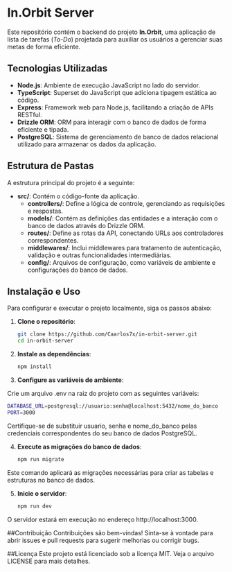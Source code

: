 # In.Orbit Server

Este repositório contém o backend do projeto **In.Orbit**, uma aplicação de lista de tarefas (*To-Do*) projetada para auxiliar os usuários a gerenciar suas metas de forma eficiente.

## Tecnologias Utilizadas

- **Node.js**: Ambiente de execução JavaScript no lado do servidor.
- **TypeScript**: Superset do JavaScript que adiciona tipagem estática ao código.
- **Express**: Framework web para Node.js, facilitando a criação de APIs RESTful.
- **Drizzle ORM**: ORM para interagir com o banco de dados de forma eficiente e tipada.
- **PostgreSQL**: Sistema de gerenciamento de banco de dados relacional utilizado para armazenar os dados da aplicação.

## Estrutura de Pastas

A estrutura principal do projeto é a seguinte:

- **src/**: Contém o código-fonte da aplicação.
  - **controllers/**: Define a lógica de controle, gerenciando as requisições e respostas.
  - **models/**: Contém as definições das entidades e a interação com o banco de dados através do Drizzle ORM.
  - **routes/**: Define as rotas da API, conectando URLs aos controladores correspondentes.
  - **middlewares/**: Inclui middlewares para tratamento de autenticação, validação e outras funcionalidades intermediárias.
  - **config/**: Arquivos de configuração, como variáveis de ambiente e configurações do banco de dados.

## Instalação e Uso

Para configurar e executar o projeto localmente, siga os passos abaixo:

1. **Clone o repositório**:
   ```bash
   git clone https://github.com/Caarlos7x/in-orbit-server.git
   cd in-orbit-server
2. **Instale as dependências**:
   ```bash
   npm install

3. **Configure as variáveis de ambiente**:

Crie um arquivo .env na raiz do projeto com as seguintes variáveis:
  ```bash
  DATABASE_URL=postgresql://usuario:senha@localhost:5432/nome_do_banco
  PORT=3000
```
Certifique-se de substituir usuario, senha e nome_do_banco pelas credenciais correspondentes do seu banco de dados PostgreSQL.

4. **Execute as migrações do banco de dados**:
   ```bash
   npm run migrate
Este comando aplicará as migrações necessárias para criar as tabelas e estruturas no banco de dados.

5. **Inicie o servidor**:
   ```bash
   npm run dev
O servidor estará em execução no endereço http://localhost:3000.

##Contribuição
Contribuições são bem-vindas! Sinta-se à vontade para abrir issues e pull requests para sugerir melhorias ou corrigir bugs.

##Licença
Este projeto está licenciado sob a licença MIT. Veja o arquivo LICENSE para mais detalhes.
